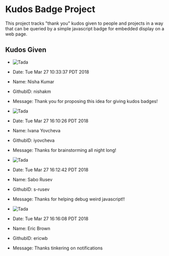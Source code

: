 # Kudos Badge Project

This project tracks "thank you" kudos given to people and projects
in a way that can be queried by a simple javascript badge for
embedded display on a web page.

## Kudos Given

* ![Tada](https://assets-cdn.github.com/images/icons/emoji/unicode/1f389.png)
 * Date: Tue Mar 27 10:33:37 PDT 2018
 * Name: Nisha Kumar
 * GithubID: nishakm
 * Message: Thank you for proposing this idea for giving kudos badges!

* ![Tada](https://assets-cdn.github.com/images/icons/emoji/unicode/1f389.png)
 * Date: Tue Mar 27 16:10:26 PDT 2018
 * Name: Ivana Yovcheva
 * GithubID: iyovcheva
 * Message: Thanks for brainstorming all night long!

* ![Tada](https://assets-cdn.github.com/images/icons/emoji/unicode/1f389.png)
 * Date: Tue Mar 27 16:12:42 PDT 2018
 * Name: Sabo Rusev
 * GithubID: s-rusev
 * Message: Thanks for helping debug weird javascript!!

* ![Tada](https://assets-cdn.github.com/images/icons/emoji/unicode/1f389.png)
 * Date: Tue Mar 27 16:16:08 PDT 2018
 * Name: Eric Brown
 * GithubID: ericwb
 * Message: Thanks tinkering on notifications


